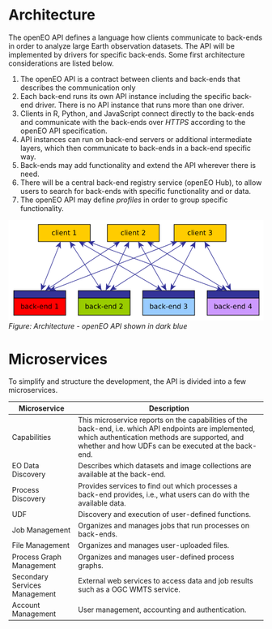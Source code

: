 # Architecture

The openEO API defines a language how clients communicate to back-ends in order to analyze large Earth observation datasets. The API will be implemented by drivers for specific back-ends. Some first architecture considerations are listed below.

1. The openEO API is a contract between clients and back-ends that describes the communication only
2. Each back-end runs its own API instance including the specific back-end driver. There is no API instance that runs more than one driver.
3. Clients in R, Python, and JavaScript connect directly to the back-ends and communicate with the back-ends over *HTTPS* according to the openEO API specification.
4. API instances can run on back-end servers or additional intermediate layers, which then communicate to back-ends in a back-end specific way.
5. Back-ends may add functionality and extend the API wherever there is need.
6. There will be a central back-end registry service (openEO Hub), to allow users to search for back-ends with specific functionality and or data. 
7. The openEO API may define *profiles* in order to group specific functionality.

![Architecture - openEO API shown in dark blue](img/arch.png)
*Figure: Architecture - openEO API shown in dark blue*

# Microservices

To simplify and structure the development, the API is divided into a few microservices.

| Microservice                  | Description                                                  |
| ----------------------------- | ------------------------------------------------------------ |
| Capabilities                  | This microservice reports on the capabilities of the back-end, i.e. which API endpoints are implemented, which authentication methods are supported, and whether and how UDFs can be executed at the back-end. |
| EO Data Discovery             | Describes which datasets and image collections are available at the back-end. |
| Process Discovery             | Provides services to find out which processes a back-end provides, i.e., what users can do with the available data. |
| UDF                           | Discovery and execution of user-defined functions. |
| Job Management                | Organizes and manages jobs that run processes on back-ends. |
| File Management               | Organizes and manages user-uploaded files. |
| Process Graph Management      | Organizes and manages user-defined process graphs.  |
| Secondary Services Management | External web services to access data and job results such as a OGC WMTS service. |
| Account Management            | User management, accounting and authentication. |
